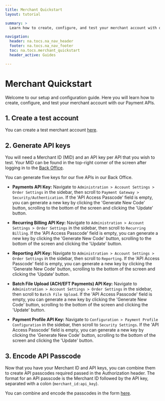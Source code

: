 ```yaml
---
title: Merchant Quickstart
layout: tutorial

summary: >
  Learn how to create, configure, and test your merchant account with our Payment APIs. 

navigation:
  header: na.tocs.na_nav_header
  footer: na.tocs.na_nav_footer
  toc: na.tocs.merchant_quickstart
  header_active: Guides

---
```


# Merchant Quickstart

Welcome to our setup and configuration guide. Here you will learn how to  create, configure, and test your merchant account with our Payment APIs. 


## 1. Create a test account

You can create a test merchant account [here](/docs/forms/create_test_merchant_account).

## 2. Generate API keys

You will need a Merchant ID (MID) and an API key per API that you wish to test. Your MID can be found in the top-right corner of the screen after logging in to the <a href="https://www.beanstream.com/admin/" target="_blank">Back Office</a>.

You can generate five keys for our five APIs in our Back Office.

* **Payments API Key:** Navigate to `Administration > Account Settings > Order Settings` in the sidebar, then scroll to `Payment Gateway > Security/Authentication`. If the 'API Access Passcode' field is empty, you can generate a new key by clicking the 'Generate New Code' button, scrolling to the bottom of the screen and clicking the 'Update' button.

* **Recurring Billing API Key:** Navigate to `Administration > Account Settings > Order Settings` in the sidebar, then scroll to `Recurring Billing`. If the 'API Access Passcode' field is empty, you can generate a new key by clicking the 'Generate New Code' button, scrolling to the bottom of the screen and clicking the 'Update' button.

* **Reporting API Key:** Navigate to `Administration > Account Settings > Order Settings` in the sidebar, then scroll to `Reporting`. If the 'API Access Passcode' field is empty, you can generate a new key by clicking the 'Generate New Code' button, scrolling to the bottom of the screen and clicking the 'Update' button.

* **Batch File Upload (ACH/EFT Payments) API Key:** Navigate to `Administration > Account Settings > Order Settings` in the sidebar, then scroll to `Batch File Upload`. If the 'API Access Passcode' field is empty, you can generate a new key by clicking the 'Generate New Code' button, scrolling to the bottom of the screen and clicking the 'Update' button.

* **Payment Profile API Key:** Navigate to `Configuration > Payment Profile Configuration` in the sidebar, then scroll to `Security Settings`. If the 'API Access Passcode' field is empty, you can generate a new key by clicking the 'Generate New Code' button, scrolling to the bottom of the screen and clicking the 'Update' button.

## 3. Encode API Passcode
Now that you have your Merchant ID and API keys, you can combine them to create API passcodes required passed in the Authorization header. The format for an API passcode is the Merchant ID followed by the API key, separated with a colon (`merchant_id:api_key`).

You can combine and encode the passcodes in the form [here](/docs/forms/encode_api_passcode).
